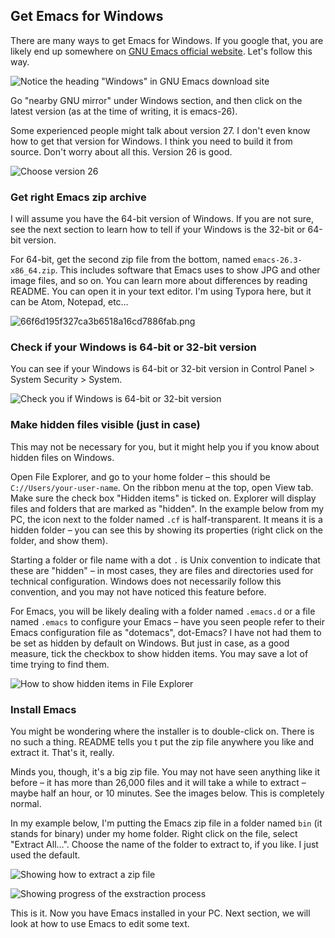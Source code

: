 ## Get Emacs for Windows

There are many ways to get Emacs for Windows. If you google that, you are likely end up somewhere on [GNU Emacs official website](https://www.gnu.org/software/emacs/download.html). Let's follow this way.

![Notice the heading "Windows" in GNU Emacs download site](images/755bce235613314b63c921e4fc8622d2.png)

Go "nearby GNU mirror" under Windows section, and then click on the latest version (as at the time of writing, it is emacs-26). 

Some experienced people might talk about version 27. I don't even know how to get that version for Windows. I think you need to build it from source. Don't worry about all this. Version 26 is good. 

![Choose version 26](images/ef9e09bcdb8fda2a5a9bf423abcd1e3d.png)

### Get right Emacs zip archive

I will assume you have the 64-bit version of Windows. If you are not sure, see the next section to learn how to tell if your Windows is the 32-bit or 64-bit version. 

For 64-bit, get the second zip file from the bottom, named `emacs-26.3-x86_64.zip`. This includes software that Emacs uses to show JPG and other image files, and so on. You can learn more about differences by reading README. You can open it in your text editor. I'm using Typora here, but it can be Atom, Notepad, etc…

![66f6d195f327ca3b6518a16cd7886fab.png](images/66f6d195f327ca3b6518a16cd7886fab.png)

### Check if your Windows is 64-bit or 32-bit version 

You can see if your Windows is 64-bit or 32-bit version in Control Panel > System Security > System.

![Check you if Windows is 64-bit or 32-bit version](images/dab92e72f8885aaa7b14c50f42dd7d23.png)

### Make hidden files visible (just in case)

This may not be necessary for you, but it might help you if you know about hidden files on Windows.

Open File Explorer, and go to your home folder – this should be `C://Users/your-user-name`.
On the ribbon menu at the top, open View tab. Make sure the check box "Hidden items" is ticked on. Explorer will display files and folders that are marked as "hidden". In the example below from my PC, the icon next to the folder named `.cf` is half-transparent. It means it is a hidden folder – you can see this by showing its properties (right click on the folder, and show them).

Starting a folder or file name with a dot `.` is Unix convention to indicate that these are "hidden" – in most cases, they are files and directories used for technical configuration. Windows does not necessarily follow this convention, and you may not have noticed this feature before.

For Emacs, you will be likely dealing with a folder named `.emacs.d` or a file named `.emacs` to configure your Emacs – have you seen people refer to their Emacs configuration file as "dotemacs", dot-Emacs? I have not had them to be set as hidden by default on Windows. But just in case, as a good measure, tick the checkbox to show hidden items. You may save a lot of time trying to find them. 

![How to show hidden items in File Explorer](images/d2cd1769987269aeaa34862ab7c25d69.png)

### Install Emacs

You might be wondering where the installer is to double-click on. There is no such a thing. README tells you t put the zip file anywhere you like and extract it. That's it, really. 

Minds you, though, it's a big zip file. You may not have seen anything like it before – it has more than 26,000 files and it will take a while to extract – maybe half an hour, or 10 minutes. See the images below. This is completely normal.

In my example below, I'm putting the Emacs zip file in a folder named `bin` (it stands for binary) under my home folder. Right click on the file, select "Extract All…". Choose the name of the folder to extract to, if you like. I just used the default. 

![Showing how to extract a zip file](images/0fbb4e6902c93d7a780054ae52063ee4.png)

![Showing progress of the exstraction process](images/496507144da745be8fd4a44c4538cc93.png)

This is it. Now you have Emacs installed in your PC. Next section, we will look at how to use Emacs to edit some text. 
